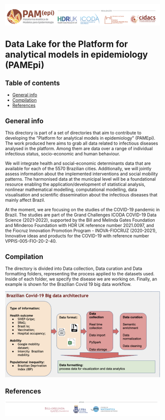 ![](images/realizacao.png)

# Data Lake for the Platform for analytical models in epidemiology (PAMEpi)

## Table of contents
* [General info](#general-info)
* [Compilation](#compilation)
* [References](#references)

## General info
This directory is part of a set of directories that aim to contribute to developing the "Platform for analytical models in epidemiology" (PAMEpi).  The work produced here aims to grab all data related to infectious diseases analysed in the platform. Among them are data over a range of individual infectious status, socio-economic and human behaviour. 

We will integrate health and social-economic determinants data that are available for each of the 5570 Brazilian cities. Additionally, we will jointly assess information about the implemented interventions and social mobility patterns. The harmonised data at the municipal level will be a foundational resource enabling the application/development of statistical analysis, nonlinear mathematical modelling, computational modelling, data visualisation and scientific dissemination about the infectious diseases that mainly affect Brazil. 

At the moment, we are focusing on the studies of the COVID-19 pandemic in Brazil. The studies are part of the  Grand Challenges ICODA COVID-19 Data Science (2021-2022), supported by the Bill and Melinda Gates Foundation and Minderoo Foundation with HDR UK reference number 2021.0097, and the Fiocruz Innovation Promotion Program - INOVA-FIOCRUZ (2020-2021), Innovative ideas and products for the COVID-19 with reference number VPPIS-005-FIO-20-2-40.


## Compilation

The directory is divided into Data collection, Data curation and Data formatting folders, representing the process applied to the datasets used. Inside of each folder, we specify the disease we are working on. Finally, an example is shown for the Brazilian Covid 19 big data workflow. 


![](images/lakecovid.png)

## References 


![](images/apoio.png)
